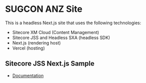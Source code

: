 # SUGCON ANZ Site
This is a headless Next.js site that uses the following technologies:
- Sitecore XM Cloud (Content Management)
- Sitecore JSS and Headless SXA (headless SDK)
- Next.js (rendering host)
- Vercel (hosting)

## Sitecore JSS Next.js Sample

* [Documentation](https://doc.sitecore.com/xp/en/developers/hd/latest/sitecore-headless-development/sitecore-javascript-rendering-sdk--jss--for-next-js.html)
